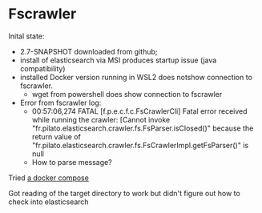 # Fscrawler
Inital state:
 -  2.7-SNAPSHOT downloaded from github;
 -  install of elasticsearch via MSI produces startup issue (java compatibility)
 -  installed Docker version running in WSL2 does notshow connection to fscrawler.
     - wget from powershell does show connection to fscrawler
 -   Error from fscrawler log:
     -   00:57:06,274 FATAL [f.p.e.c.f.c.FsCrawlerCli] Fatal error received while running the crawler: [Cannot invoke "fr.pilato.elasticsearch.crawler.fs.FsParser.isClosed()" because the return value of "fr.pilato.elasticsearch.crawler.fs.FsCrawlerImpl.getFsParser()" is null
        -   How to parse message?

Tried [a docker compose](https://github.com/shadiakiki1986/docker-fscrawler)

Got reading of the target directory to work but didn't figure out how to check into elasticsearch



